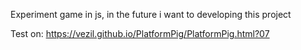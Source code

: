 Experiment game in js, in the future i want to developing this project


Test on: https://vezil.github.io/PlatformPig/PlatformPig.html?07
